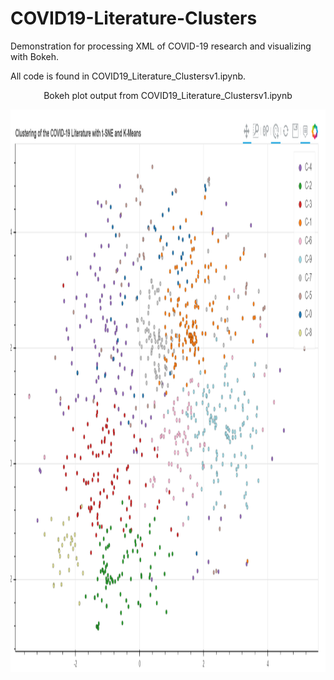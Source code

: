 # COVID19-Literature-Clusters
Demonstration for processing XML of COVID-19 research and visualizing with Bokeh.

All code is found in COVID19_Literature_Clustersv1.ipynb.

<p align="center">
Bokeh plot output from COVID19_Literature_Clustersv1.ipynb 
</b>  
</p>
<p align="center">
  <img width="1000" height="900" src="https://github.com/MattLondon101/Images/blob/master/bokeh1.png?raw=true"
</p>

